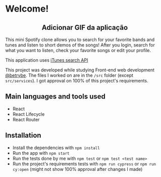 # Welcome!

<div align='center'>

## Adicionar GIF da aplicação

</div>

This mini Spotify clone allows you to search for your favorite bands and tunes and listen to short demos of the songs! After you login, search for what you want to listen, check your favorite songs or edit your profile.

This application uses [iTunes search API](https://developer.apple.com/library/archive/documentation/AudioVideo/Conceptual/iTuneSearchAPI/index.html)

This project was developed while studying Front-end web development [@betrybe](https://github.com/betrybe). The files I worked on are in the ```/src``` folder (except ```src/services```). I got approval on 100% of this project's requirements.

## Main languages and tools used

- React
- React Lifecycle
- React Router

## Installation

- Install the dependencies with ``` npm install ```
- Run the app with ```npm start```
- Run the tests done by me with ```npm test``` or ```npm test <test name>```
- Run the project's requirements tests with ```npm run cypress``` or ```npm run cy:open``` (might not show 100% approval after changes I made)

<!-- Olá, Tryber!

Esse é apenas um arquivo inicial para o README do seu projeto.

É essencial que você preencha esse documento por conta própria, ok?

Não deixe de usar nossas dicas de escrita de README de projetos, e deixe sua criatividade brilhar!

⚠️ IMPORTANTE: você precisa deixar nítido:
- quais arquivos/pastas foram desenvolvidos por você; 
- quais arquivos/pastas foram desenvolvidos por outra pessoa estudante;
- quais arquivos/pastas foram desenvolvidos pela Trybe.

-->
